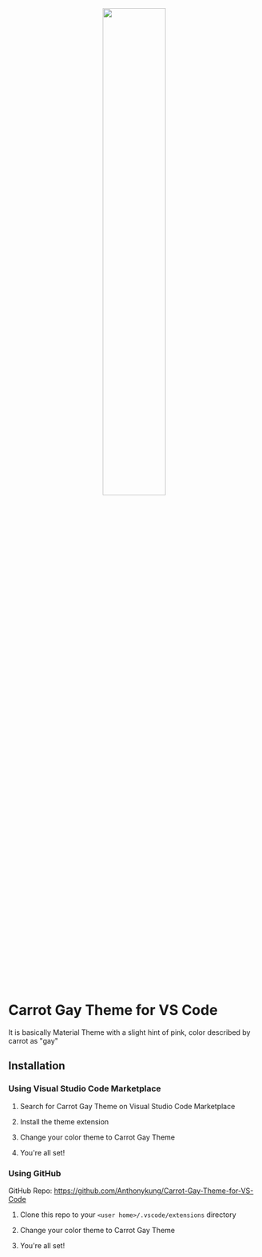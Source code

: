 <center>
  <img src="https://vault.hailiga.org/Projects/Carrot-Gay-Theme/Images/Carrot-Gay-Theme.png" width="50%">
</center>

# Carrot Gay Theme for VS Code
It is basically Material Theme with a slight hint of pink, color described by carrot as "gay"

## Installation

### Using Visual Studio Code Marketplace

1. Search for Carrot Gay Theme on Visual Studio Code Marketplace

2. Install the theme extension

3. Change your color theme to Carrot Gay Theme

4. You're all set!

### Using GitHub

GitHub Repo: https://github.com/Anthonykung/Carrot-Gay-Theme-for-VS-Code

1. Clone this repo to your `<user home>/.vscode/extensions` directory

2. Change your color theme to Carrot Gay Theme

3. You're all set!